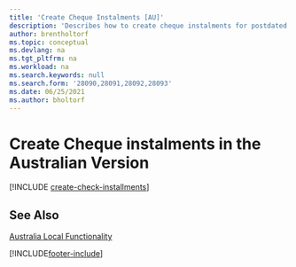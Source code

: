 ```yaml
---
title: 'Create Cheque Instalments [AU]'
description: 'Describes how to create cheque instalments for postdated cheques, define the number of instalments that a payment will be divided into, the percentage of interest and the period in which the cheques will be created in the Australian version.'
author: brentholtorf
ms.topic: conceptual
ms.devlang: na
ms.tgt_pltfrm: na
ms.workload: na
ms.search.keywords: null
ms.search.form: '28090,28091,28092,28093'
ms.date: 06/25/2021
ms.author: bholtorf
---
```

# <a name="create-check-installments-in-the-australian-version"></a>Create Cheque instalments in the Australian Version

[!INCLUDE [create-check-installments](../includes/AUNZ/create-check-installments.md)]

## <a name="see-also"></a>See Also

[Australia Local Functionality](australia-local-functionality.md)


[!INCLUDE[footer-include](../../includes/footer-banner.md)]
